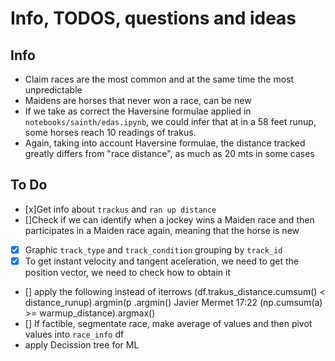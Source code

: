 # Info, TODOS, questions and ideas

## Info
- Claim races are the most common and at the same time the most unpredictable
- Maidens are horses that never won a race, can be new
- If we take as correct the Haversine formulae applied in `notebooks/sainth/edas.ipynb`, we could infer that at in a 58 feet runup, some horses reach 10 readings of trakus.
- Again, taking into account Haversine formulae, the distance tracked greatly differs from "race distance", as much as 20 mts in some cases


## To Do
- [x]Get info about `trackus` and `ran up distance`
- []Check if we can identify when a jockey wins a Maiden race and then participates in a Maiden race again, meaning that the horse is new
- [x] Graphic `track_type` and `track_condition` grouping by `track_id`
- [x] To get instant velocity and tangent aceleration, we need to get the position vector, we need to check how to obtain it
- [] apply the following instead of iterrows
(df.trakus_distance.cumsum() < distance_runup).argmin(p
.argmin()
Javier Mermet
17:22
(np.cumsum(a) >= warmup_distance).argmax()
- [] If factible, segmentate race, make average of values and then pivot values into `race_info` df
- apply Decission tree for ML
